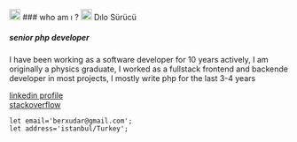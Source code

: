 <img class="emoji" alt="wave" height="20" width="20" src="https://github.githubassets.com/images/icons/emoji/unicode/1f44b.png">
 ### who am ı ?
<img class="emoji" alt="man_technologist" height="20" width="20" src="https://github.githubassets.com/images/icons/emoji/unicode/1f468-1f4bb.png">  Dılo Sürücü <br>

##### senior php developer <br>
I have been working as a software developer for 10 years actively, I am originally a physics graduate, I worked as a fullstack frontend and backende developer in most projects, I mostly write php for the last 3-4 years

[linkedin profile](https://www.linkedin.com/in/dilosurucu/) <br>
[stackoverflow](https://stackoverflow.com/users/5582655/d%c4%b1lo-s%c3%bcr%c3%bcc%c3%bc)




```
let email='berxudar@gmail.com'; 
let address='istanbul/Turkey'; 

```

